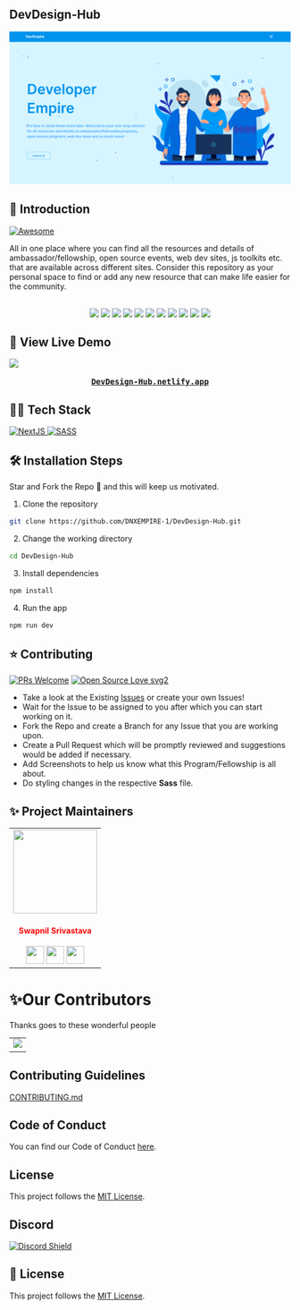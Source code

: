 ## DevDesign-Hub
![DevDesign-Hub](https://github.com/DNXEMPIRE-1/DevDesign-Hub/blob/v2/public/images/DevDesign-Hub.png)

## 📌 Introduction

<a href="https://awesome.re" target="_blank" rel="noopener noreferrer">
  <img src="https://awesome.re/badge.svg" alt="Awesome" />
</a>

All in one place where you can find all the resources and details of ambassador/fellowship, open source events, web dev sites, js toolkits  etc. that are available across different sites. Consider this repository as your personal space to find or add any new resource that can make life easier for the community.
<div align="center">
<!-- <img src="https://forthebadge.com/images/badges/built-with-love.svg" />
<img src="https://forthebadge.com/images/badges/uses-brains.svg" />
<img src="https://forthebadge.com/images/badges/powered-by-responsibility.svg" /> -->
   <br>
<img src="https://img.shields.io/github/repo-size/DNXEMPIRE-1/DevDesign-Hub" />
	<img src="https://img.shields.io/github/issues/DNXEMPIRE-1/DevDesign-Hub" />
	<img src="https://img.shields.io/github/issues-raw/DNXEMPIRE-1/DevDesign-Hub" />
	<img src="https://img.shields.io/github/issues-pr/DNXEMPIRE-1/DevDesign-Hub" />
	<img src="https://img.shields.io/github/issues-closed-raw/DNXEMPIRE-1/DevDesign-Hub" />
	<img src="https://img.shields.io/github/issues-pr-closed-raw/DNXEMPIRE-1/DevDesign-Hub" />
	<img src="https://img.shields.io/github/license/DNXEMPIRE-1/DevDesign-Hub" />
	<img src="https://img.shields.io/github/forks/DNXEMPIRE-1/DevDesign-Hub" />
	<img src="https://img.shields.io/github/stars/DNXEMPIRE-1/DevDesign-Hub" />
	<img src="https://img.shields.io/github/contributors/DNXEMPIRE-1/DevDesign-Hub" />
	<img src="https://img.shields.io/github/last-commit/DNXEMPIRE-1/DevDesign-Hub" />
	</div>
	
	
##  🚀 View Live Demo
<img src="https://img.shields.io/badge/website-up-greene" />
<pre><center><a href="https://DevDesign-Hub.netlify.app/"><b>DevDesign-Hub.netlify.app</b></a></center></pre>

## 👨‍💻 Tech Stack
<a href="https://nextjs.org/docs" target="_blank" rel="noopener noreferrer">
  <img src="https://img.shields.io/badge/Next-black?style=for-the-badge&logo=next.js&logoColor=white" alt="NextJS" />
</a>

<a href="https://sass-lang.com/" target="_blank" rel="noopener noreferrer">
  <img src="https://img.shields.io/badge/SASS-hotpink.svg?style=for-the-badge&logo=SASS&logoColor=white" alt="SASS" />
</a>

## 🛠️ Installation Steps
Star and Fork the Repo 🌟 and this will keep us motivated.

1. Clone the repository

```bash
git clone https://github.com/DNXEMPIRE-1/DevDesign-Hub.git
```

2. Change the working directory

```bash
cd DevDesign-Hub
```

3. Install dependencies

```bash
npm install
```

4. Run the app

```bash
npm run dev
```

## ⭐ Contributing
[![PRs Welcome](https://img.shields.io/badge/PRs-welcome-brightgreen.svg?style=flat-square)](http://makeapullrequest.com)
[![Open Source Love svg2](https://badges.frapsoft.com/os/v2/open-source.svg?v=103)](https://github.com/ellerbrock/open-source-badges/)

- Take a look at the Existing [Issues](https://github.com/DNXEMPIRE-1/DevDesign-Hub/issues) or create your own Issues!
- Wait for the Issue to be assigned to you after which you can start working on it.
- Fork the Repo and create a Branch for any Issue that you are working upon.
- Create a Pull Request which will be promptly reviewed and suggestions would be added if necessary.
- Add Screenshots to help us know what this Program/Fellowship is all about.
- Do styling changes in the respective **Sass** file.


## ✨ Project Maintainers

<table>
<tr>
<td align="center"><a href="https://github.com/DNXEMPIRE-1"><img src="https://avatars.githubusercontent.com/u/69387608?v=4" width=150px height=150px /></a></br> <h4 style="color:red;">Swapnil Srivastava</h4>
<a href="https://DNXEMPIRE-1.github.io/"><img src="https://img.icons8.com/fluency/50/000000/link.png" width="32px" height="32px"></a>
<a href="https://www.linkedin.com/in/swapnil-srivastava-sparsh/"><img src="https://img.icons8.com/fluency/50/000000/linkedin.png" width="32px" height="32px"></a>
<a href="https://www.twitter.com/DNXEMPIRE-1/"><img src="https://img.icons8.com/color/48/000000/twitter.png" width="32px" height="32px"></a></td>

</tr>
</table>


# ✨Our Contributors

Thanks goes to these wonderful people

<!-- ALL-CONTRIBUTORS-LIST:START - Do not remove or modify this section -->
<table>
	<tr>
		<td>
      <a href="https://github.com/DNXEMPIRE-1/DevDesign-Hub/graphs/contributors">
        <img src="https://contrib.rocks/image?repo=DNXEMPIRE-1/DevDesign-Hub" />
      </a>
		</td>
	</tr>
</table>

## Contributing Guidelines

[CONTRIBUTING.md](/CONTRIBUTING.md)

## Code of Conduct

You can find our Code of Conduct [here](/CODE_OF_CONDUCT.md).

## License

This project follows the [MIT License](/LICENSE).

## Discord

[![Discord Shield](https://discordapp.com/api/guilds/890878491766181909/widget.png?style=shield)](https://discord.com/invite/V4W4Z4sTmh)


## 📃 License

This project follows the [MIT License](/LICENSE).
